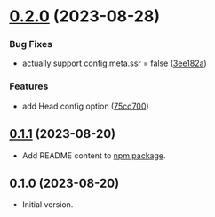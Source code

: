 # [0.2.0](https://github.com/vikejs/vike-vue/compare/v0.1.1...v0.2.0) (2023-08-28)


### Bug Fixes

* actually support config.meta.ssr = false ([3ee182a](https://github.com/vikejs/vike-vue/commit/3ee182a814df2c8d8d5144ef1b9bbd79b18a4a5e))


### Features

* add Head config option ([75cd700](https://github.com/vikejs/vike-vue/commit/75cd70081e530392c93be07944fb063c42092a9f))



## [0.1.1](https://github.com/vikejs/vike-vue/compare/v0.1.0...v0.1.1) (2023-08-20)

- Add README content to [npm package](https://www.npmjs.com/package/vike-vue).

## 0.1.0 (2023-08-20)

- Initial version.
